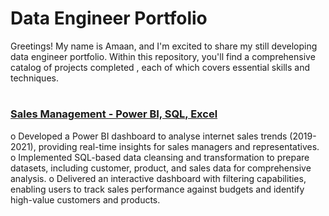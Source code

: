 # Data Engineer Portfolio

Greetings! My name is Amaan, and I'm excited to share my still developing data engineer portfolio. Within this repository, you'll find a comprehensive catalog of projects completed , each of which covers essential skills and techniques.
#
### [Sales Management - Power BI, SQL, Excel](https://github.com/AmaanK03/Sales-Management)

o Developed a Power BI dashboard to analyse internet sales trends (2019-2021), providing real-time insights for sales managers and representatives.
o Implemented SQL-based data cleansing and transformation to prepare datasets, including customer, product, and sales data for comprehensive analysis.
o Delivered an interactive dashboard with filtering capabilities, enabling users to track sales performance against budgets and identify high-value customers and products.
